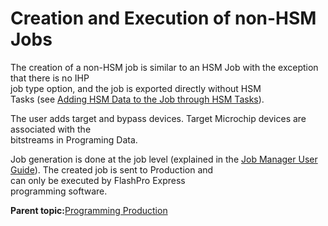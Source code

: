# Creation and Execution of non-HSM Jobs

The creation of a non-HSM job is similar to an HSM Job with the exception that there is no IHP<br /> job type option, and the job is exported directly without HSM<br /> Tasks \(see [Adding HSM Data to the Job through HSM Tasks](GUID-BFB233D2-653B-4FD5-B65F-F6B4EBB72812.md#)\).

The user adds target and bypass devices. Target Microchip devices are associated with the<br /> bitstreams in Programing Data.

Job generation is done at the job level \(explained in the [Job Manager User Guide](https://coredocs.s3.amazonaws.com/Libero/2025_1/Tool/spps_job_mgr_ug.pdf)\). The created job is sent to Production and<br /> can only be executed by FlashPro Express<br /> programming software.

**Parent topic:**[Programming Production](GUID-9CB51621-8842-4683-A4F7-F1AB8745CAEE.md)

